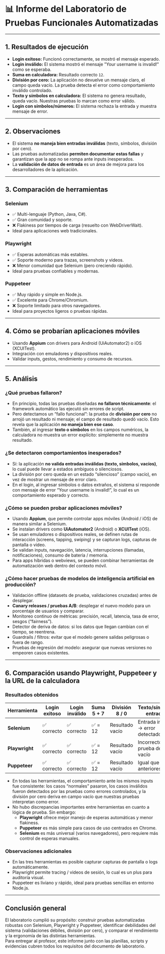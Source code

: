 # 📊 Informe del Laboratorio de Pruebas Funcionales Automatizadas

---

## 1. Resultados de ejecución

- **Login exitoso:** Funcionó correctamente, se mostró el mensaje esperado.
- **Login inválido:** El sistema mostró el mensaje "Your username is invalid!" como se esperaba.
- **Suma en calculadora:** Resultado correcto `12`.
- **División por cero:** La aplicación no devuelve un mensaje claro, el campo queda vacío. La prueba detecta el error como comportamiento inválido controlado.
- **Texto y símbolos en calculadora:** El sistema no genera resultado, queda vacío. Nuestras pruebas lo marcan como error válido.
- **Login con símbolos/números:** El sistema rechaza la entrada y muestra mensaje de error.

---

## 2. Observaciones

- El sistema **no maneja bien entradas inválidas** (texto, símbolos, división por cero).  
- Las pruebas automatizadas **permiten documentar estas fallas** y garantizan que la app no se rompa ante inputs inesperados.  
- La **validación de datos de entrada** es un área de mejora para los desarrolladores de la aplicación.

---

## 3. Comparación de herramientas

### Selenium
- ✅ Multi-lenguaje (Python, Java, C#).  
- ✅ Gran comunidad y soporte.  
- ❌ Flakiness por tiempos de carga (resuelto con WebDriverWait).  
- Ideal para aplicaciones web tradicionales.

### Playwright
- ✅ Esperas automáticas más estables.  
- ✅ Soporte moderno para trazas, screenshots y videos.  
- ❌ Menor comunidad que Selenium (pero creciendo rápido).  
- Ideal para pruebas confiables y modernas.

### Puppeteer
- ✅ Muy rápido y simple en Node.js.  
- ✅ Excelente para Chrome/Chromium.  
- ❌ Soporte limitado para otros navegadores.  
- Ideal para proyectos ligeros o pruebas rápidas.

---

## 4. Cómo se probarían aplicaciones móviles

- Usando **Appium** con drivers para Android (UiAutomator2) o iOS (XCUITest).  
- Integración con emuladores y dispositivos reales.  
- Validar inputs, gestos, rendimiento y consumo de recursos.

---

## 5. Análisis

### ¿Qué pruebas fallaron?
- En principio, todas las pruebas diseñadas **no fallaron técnicamente**: el framework automático las ejecutó sin errores de script.
- Pero detectamos un “fallo funcional”: la prueba de **división por cero** no arrojó un resultado ni mensaje; el campo de resultado quedó vacío. Esto revela que la aplicación **no maneja bien ese caso**.
- También, al ingresar **texto o símbolos** en los campos numéricos, la calculadora no muestra un error explícito: simplemente no muestra resultado.

### ¿Se detectaron comportamientos inesperados?
- Sí: la aplicación **no valida entradas inválidas (texto, símbolos, vacíos)**, lo cual puede llevar a estados ambiguos o silenciosos.
- La división por cero queda en un estado “silencioso” (campo vacío), en vez de mostrar un mensaje de error claro.
- En el login, al ingresar símbolos o datos extraños, el sistema sí responde con mensaje de error “Your username is invalid!”, lo cual es un comportamiento esperado y correcto.

### ¿Cómo se pueden probar aplicaciones móviles?
- Usando **Appium**, que permite controlar apps móviles (Android / iOS) de manera similar a Selenium.
- Se instalan drivers como **UiAutomator2** (Android) o **XCUITest** (iOS).  
- Se usan emuladores o dispositivos reales, se definen rutas de interacción (screens, tapping, swiping) y se capturan logs, capturas de pantalla o video.
- Se validan inputs, navegación, latencia, interrupciones (llamadas, notificaciones), consumo de batería / memoria.
- Para apps híbridas o webviews, se pueden combinar herramientas de automatización web dentro del contexto móvil.

### ¿Cómo hacer pruebas de modelos de inteligencia artificial en producción?
- Validación offline (datasets de prueba, validaciones cruzadas) antes de desplegar.
- **Canary releases / pruebas A/B**: desplegar el nuevo modelo para un porcentaje de usuarios y comparar.
- Monitoreo continuo de métricas: precisión, recall, latencia, tasa de error, sesgos (“fairness”).
- Detector de deriva de datos: si los datos que llegan cambian con el tiempo, se reentrena.
- Guardrails / filtros: evitar que el modelo genere salidas peligrosas o fuera de rango.
- Pruebas de regresión del modelo: asegurar que nuevas versiones no empeoren casos existentes.

---

## 6. Comparación usando Playwright, Puppeteer y la URL de la calculadora

### Resultados obtenidos

| Herramienta   | Login exitoso | Login inválido | Suma 5 + 7 | División 8 / 0 | Texto/símbolos entradas |
|----------------|----------------|------------------|-------------|------------------|--------------------------|
| **Selenium**   | ✅ correcto     | ✅ correcto        | ✅ = 12      | Resultado vacío    | Entrada inválida → error detectado |
| **Playwright** | ✅ correcto     | ✅ correcto        | ✅ = 12      | Resultado vacío    | Incorrecto → prueba detecta vacío |
| **Puppeteer**  | ✅ correcto     | ✅ correcto        | ✅ = 12      | Resultado vacío    | Igual que los anteriores |

- En todas las herramientas, el comportamiento ante los mismos inputs fue consistente: los casos “normales” pasaron, los casos inválidos fueron detectados por las pruebas como errores controlados, y la división por cero deriva en campo vacío que nuestras pruebas interpretan como error.
- No hubo discrepancias importantes entre herramientas en cuanto a lógica de prueba. Sin embargo:
  - **Playwright** ofrece mejor manejo de esperas automáticas y menor flakiness.
  - **Puppeteer** es más simple para casos de uso centrados en Chrome.
  - **Selenium** es más universal (varios navegadores), pero requiere más control de esperas manuales.

### Observaciones adicionales
- En las tres herramientas es posible capturar capturas de pantalla o logs automáticamente.
- Playwright permite tracing / videos de sesión, lo cual es un plus para auditoría visual.
- Puppeteer es liviano y rápido, ideal para pruebas sencillas en entorno Node.js.

---

## Conclusión general

El laboratorio cumplió su propósito: construir pruebas automatizadas robustas con Selenium, Playwright y Puppeteer, identificar debilidades del sistema (validaciones débiles, división por cero), y comparar el rendimiento y la ergonomía de las distintas herramientas.  
Para entregar al profesor, este informe junto con las planillas, scripts y evidencias cubren todos los requisitos del documento de laboratorio.

